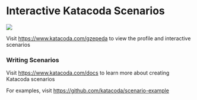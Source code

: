 # Interactive Katacoda Scenarios

[![](http://shields.katacoda.com/katacoda/gzepeda/count.svg)](https://www.katacoda.com/gzepeda "Get your profile on Katacoda.com")

Visit https://www.katacoda.com/gzepeda to view the profile and interactive scenarios

### Writing Scenarios
Visit https://www.katacoda.com/docs to learn more about creating Katacoda scenarios

For examples, visit https://github.com/katacoda/scenario-example
